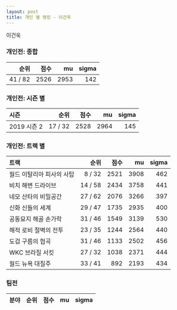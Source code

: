 ```yaml
---
layout: post
title: 개인 별 랭킹 - 이건욱
---
```


이건욱

### 개인전: 종합

| 순위 | 점수 | mu | sigma |
|---:|---:|---:|---:|
| 41 / 82 | 2526 | 2953 | 142 |

### 개인전: 시즌 별

| 시즌 | 순위 | 점수 | mu | sigma |
|:---|---:|---:|---:|---:|
| 2019 시즌 2 | 17 / 32 | 2528 | 2964 | 145 |

### 개인전: 트랙 별

| 트랙 | 순위 | 점수 | mu | sigma |
|:---|---:|---:|---:|---:|
| 월드 이탈리아 피사의 사탑 | 8 / 32 | 2521 | 3908 | 462 |
| 비치 해변 드라이브 | 14 / 58 | 2434 | 3758 | 441 |
| 네모 산타의 비밀공간 | 27 / 62 | 2076 | 3266 | 397 |
| 신화 신들의 세계 | 29 / 47 | 1735 | 2935 | 400 |
| 공동묘지 해골 손가락 | 31 / 46 | 1549 | 3139 | 530 |
| 해적 로비 절벽의 전투 | 23 / 35 | 1244 | 2564 | 440 |
| 도검 구름의 협곡 | 31 / 46 | 1133 | 2502 | 456 |
| WKC 브라질 서킷 | 27 / 32 | 1038 | 2371 | 444 |
| 월드 뉴욕 대질주 | 33 / 41 | 892 | 2193 | 434 |

### 팀전

| 분야 | 순위 | 점수 | mu | sigma |
|:---|---:|---:|---:|---:|
